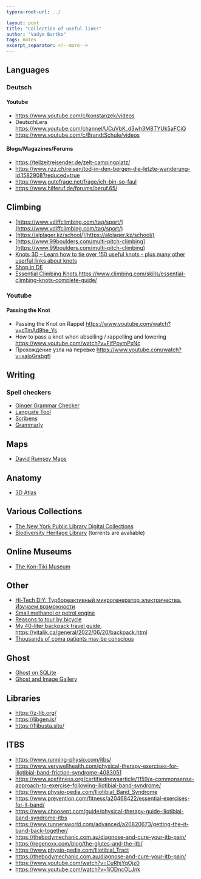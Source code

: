```yaml
---
typora-root-url: ../

layout: post
title: "Collection of useful links"
author: "Vadym Bartko"
tags: notes
excerpt_separator: <!--more-->
---
```


<!--more-->



## Languages

### Deutsch

#### Youtube
* <https://www.youtube.com/c/konstanzek/videos>
* DeutschLera <https://www.youtube.com/channel/UCuVbK_d3wh3M8TYUk5aFCiQ>
* <https://www.youtube.com/c/BrandtSchule/videos>

#### Blogs/Magazines/Forums
* <https://teilzeitreisender.de/zelt-campingplatz/>
* <https://www.nzz.ch/reisen/tod-in-den-bergen-die-letzte-wanderung-ld.1582908?reduced=true>
* <https://www.gutefrage.net/frage/ich-bin-so-faul>
* <https://www.hilferuf.de/forums/beruf.65/>



## Climbing
* [https://www.vdiffclimbing.com/tag/sport/](https://www.vdiffclimbing.com/tag/sport/)
* [https://alplager.kz/school/](https://alplager.kz/school/)
* [https://www.99boulders.com/multi-pitch-climbing](https://www.99boulders.com/multi-pitch-climbing)
* [ Knots 3D – Learn how to tie over 150 useful knots - plus many other userful links about knots](https://news.ycombinator.com/item?id=31532199)
* [Shop in DE](https://www.mountainspirit.com/de)
* [Essential Climbing Knots](https://news.ycombinator.com/item?id=32408393),<https://www.climbing.com/skills/essential-climbing-knots-complete-guide/>


### Youtube

#### Passing the Knot
* Passing the Knot on Rappel <https://www.youtube.com/watch?v=cTmAd9he_Ys>
* How to pass a knot when abseiling / rappelling and lowering <https://www.youtube.com/watch?v=FifPoymPxNc>
* Прохождение узла на перевке  <https://www.youtube.com/watch?v=xaloGrsbgfI>

## Writing

### Spell checkers
* [Ginger Grammar Checker](https://www.gingersoftware.com/grammarcheck)
* [Languate Tool](https://languagetool.org/uk)
* [Scribens](https://www.scribens.com/)
* [Grammarly](https://www.grammarly.com/)



## Maps
* [David Rumsey Maps](https://www.davidrumsey.com/)



## Anatomy
* [3D Atlas](https://www.zygotebody.com/#nav=-11.08,116.9,83.47,0,0,0,0&sel=p:;h:;s:;c:0;o:0&layers=0,1,8670)



## Various Collections
* [The New York Public Library Digital Collections](https://digitalcollections.nypl.org/)
* [Biodiversity Heritage Library](https://www.flickr.com/photos/biodivlibrary)   (torrents are avaliable)



## Online Museums
* [The Kon-Tiki Museum](https://www.kon-tiki.no/expeditions/)



## Other

* [Hi-Tech DIY: Турбореактивный микрогенератор электричества. Изучаем возможности](https://habr.com/ru/company/ruvds/blog/677302/)
* [Small methanol or petrol engine](https://www.banggood.com/Toyan-FS-S100AS-4-Stroke-Methanol-Engine-Set-Start-ESC-Base-without-Battery-for-1-or-10-RC-Car-Boat-Model-Parts-p-1659205.html?cur_warehouse=CN)
* [Reasons to tour by bicycle](https://news.ycombinator.com/item?id=31797686)
* [My 40-liter backpack travel guide](https://news.ycombinator.com/item?id=31811758), <https://vitalik.ca/general/2022/06/20/backpack.html>
* [Thousands of coma patients may be conscious](https://news.ycombinator.com/item?id=29749643)



## Ghost

* [Ghost on SQLite](https://techflak.com/ghost-blog-sqlite-comments/)
* [Ghost and Image Gallery](https://ghost.org/changelog/image-galleries/)



## Libraries

* <https://z-lib.org/>
* <https://libgen.is/>
* <https://flibusta.site/>



## ITBS
* <https://www.running-physio.com/itbs/>
* <https://www.verywellhealth.com/physical-therapy-exercises-for-iliotibial-band-friction-syndrome-4083051>
* <https://www.acefitness.org/certifiednewsarticle/1159/a-commonsense-approach-to-exercise-following-iliotibial-band-syndrome/>
* <https://www.physio-pedia.com/Iliotibial_Band_Syndrome>
* <https://www.prevention.com/fitness/a20468422/essential-exercises-for-it-band/>
* <https://www.choosept.com/guide/physical-therapy-guide-iliotibial-band-syndrome-itbs>
* <https://www.runnersworld.com/advanced/a20820673/getting-the-it-band-back-together/>
* <https://thebodymechanic.com.au/diagnose-and-cure-your-itb-pain/>
* <https://regenexx.com/blog/the-glutes-and-the-itb/>
* <https://www.physio-pedia.com/Iliotibial_Tract>
* <https://thebodymechanic.com.au/diagnose-and-cure-your-itb-pain/>
* <https://www.youtube.com/watch?v=CuRhjYqOjz0>
* <https://www.youtube.com/watch?v=1iODncOLJnk>